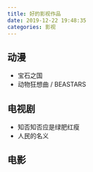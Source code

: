 ```yaml
---
title: 好的影视作品
date: 2019-12-22 19:48:35
categories: 影视
---
```


## 动漫
* 宝石之国
* 动物狂想曲 / BEASTARS

## 电视剧
* 知否知否应是绿肥红瘦
* 人民的名义

## 电影